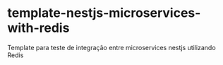 # template-nestjs-microservices-with-redis
Template para teste de integração entre microservices nestjs utilizando Redis
